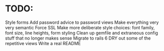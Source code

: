 # TODO: 
Style forms 
Add password advice to password views
Make everything very very semantic 
Force SSL
Make more deliberate style choices: font family, font size, line heights, form styling 
Clean up gemfile and extraneous config stuff that no longer makes sense 
Migrate to rails 6
DRY out some of the repetitive views
Write a real README 